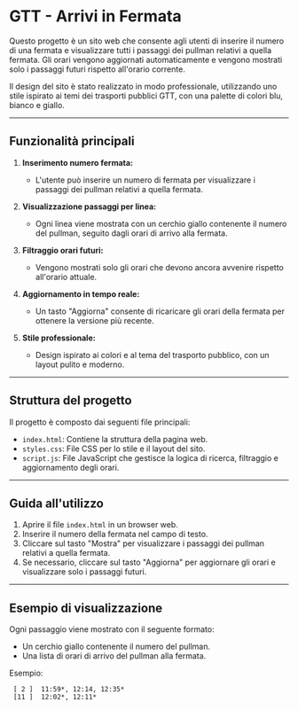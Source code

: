 # GTT - Arrivi in Fermata

Questo progetto è un sito web che consente agli utenti di inserire il numero di una fermata e visualizzare tutti i passaggi dei pullman relativi a quella fermata. Gli orari vengono aggiornati automaticamente e vengono mostrati solo i passaggi futuri rispetto all'orario corrente.

Il design del sito è stato realizzato in modo professionale, utilizzando uno stile ispirato ai temi dei trasporti pubblici GTT, con una palette di colori blu, bianco e giallo.

---

## **Funzionalità principali**

1. **Inserimento numero fermata:**

   - L'utente può inserire un numero di fermata per visualizzare i passaggi dei pullman relativi a quella fermata.

2. **Visualizzazione passaggi per linea:**

   - Ogni linea viene mostrata con un cerchio giallo contenente il numero del pullman, seguito dagli orari di arrivo alla fermata.

3. **Filtraggio orari futuri:**

   - Vengono mostrati solo gli orari che devono ancora avvenire rispetto all'orario attuale.

4. **Aggiornamento in tempo reale:**

   - Un tasto "Aggiorna" consente di ricaricare gli orari della fermata per ottenere la versione più recente.

5. **Stile professionale:**

   - Design ispirato ai colori e al tema del trasporto pubblico, con un layout pulito e moderno.

---

## **Struttura del progetto**

Il progetto è composto dai seguenti file principali:

- `index.html`: Contiene la struttura della pagina web.
- `styles.css`: File CSS per lo stile e il layout del sito.
- `script.js`: File JavaScript che gestisce la logica di ricerca, filtraggio e aggiornamento degli orari.

---

## **Guida all'utilizzo**

1. Aprire il file `index.html` in un browser web.
2. Inserire il numero della fermata nel campo di testo.
3. Cliccare sul tasto "Mostra" per visualizzare i passaggi dei pullman relativi a quella fermata.
4. Se necessario, cliccare sul tasto "Aggiorna" per aggiornare gli orari e visualizzare solo i passaggi futuri.

---

## **Esempio di visualizzazione**

Ogni passaggio viene mostrato con il seguente formato:

- Un cerchio giallo contenente il numero del pullman.
- Una lista di orari di arrivo del pullman alla fermata.

Esempio:

```
 [ 2 ]  11:59*, 12:14, 12:35*
 [11 ]  12:02*, 12:11*
```

